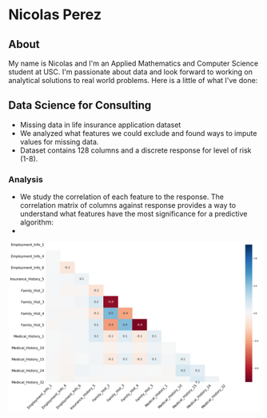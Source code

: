 # Nicolas Perez

## About
My name is Nicolas and I'm an Applied Mathematics and Computer Science student at USC. I'm passionate about data and look forward to working on analytical solutions to real world problems. Here is a little of what I've done:

## Data Science for Consulting
- Missing data in life insurance application dataset
- We analyzed what features we could exclude and found ways to impute values for missing data.
- Dataset contains 128 columns and a discrete response for level of risk (1-8).

### Analysis
- We study the correlation of each feature to the response. The correlation matrix of columns against response provides a way to understand what features have the most significance for a predictive algorithm:
- 
![](images/p1_correlation_heatmap.png)
